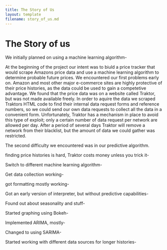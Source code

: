 ```yaml
---
title: The Story of Us
layout: template
filename: story_of_us.md
--- 
```


# The Story of us

We initially planned on using a machine learning algorithm-

At the beginning of the project our intent was to biuld a price tracker that would scrape Amazons price data and use a machine learning algorithm to determine probable future prices. We encountered our first problems early on. Amazon and most other major e-commerce sites are highly protective of their price histories, as the data could be used to gain a competetive advantage. We found that the price data was on a website called Traktor, but was not made available freely. In order to aquire the data we scraped Traktors HTML code to find their internal data request forms and reference numbers, so we could send our own data requests to collect all the data in a convenient form. Unfortunately, Traktor has a mechanism in place to avoid this type of exploit; only a certain number of data request per network are allowed per day. After a period of several days Traktor will remove a network from their blacklist, but the amount of data we could gather was restricted.

The second difficulty we encountered was in our predictive algorithm.

finding price histories is hard, Traktor costs money unless you trick it-

Switch to different machine learning algorithm-

Get data collection working-

got formatting mostly working-

Got an early version of interpreter, but without predictive capabilities-

Found out about seasonality and stuff-

Started graphing using Bokeh-

Implemented ARIMA, mostly-

Changed to using SARIMA-

Started working with different data sources for longer histories-
